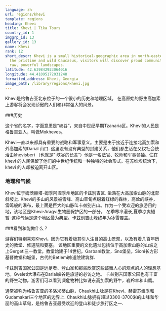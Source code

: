 ```yaml
---
language: zh
url: regions/khevi
template: regions
heading: Khevi
title: Khevi | Tika Tours
country_id: 1
imggrp_id: 13
gallery_id: 13
name: Khevi
rank: 12
short_descr: Khevi is a small historical-geographic area in north-eastern Georgia. High in
  the pristine and wild Caucasus, visitors will discover proud communities and
  raw, powerful landscapes.
latitude: 42.639842923064016
longitude: 44.41095172031248
formatted_address: Khevi, Georgia
image_path: /library/regions/khevi.jpg
---
```

<div class="row content-row"><!-- 1196 (1)-->

</div>

<div class="row content-row"><!-- 1197 (2)-->
<div class="col-xs-12"><!-- 1591 -->

Khevi是格鲁吉亚北东位于的一个很小的历史和地理区域。 在高原始的野生高加索上游客将会发现骄傲的人们和非常强大的风景。

</div>

</div>

<div class="row content-row"><!-- 1198 (4)-->
<div class="col-xs-12 col-sm-6 col-md-6"><!-- 1592 -->

###历史


这个省的名字，字面意思是“峡谷”，来自中世纪早期Tzanaria区。Khevi的人民是格鲁吉亚人，叫做Mokheves。

Khevi一直以来都具有重要的战略和军事意义。主要是由于接近于连接北高加索和外高加索的Darial 山口. 
这里没有没有典型的封建关系，他们都生活在父权社会统治由khevisberi （也就是” 峡谷的长辈”）他是一名法官、牧师和军事领袖。住在khevi 的人民保留了他们的中世纪传统和一种独特的社会形式。在苏维埃统治下，khevi 的人却被迫离开山区。

### 地理和气候

Khevi位于姆茨赫塔-姆季阿涅季州地区的卡兹别吉区. 坐落在大高加索山脉的北部斜坡上. Khevi的多山的风景被雪峰、高山草甸点缀着红绿的森林，高耸的峡谷，雷鸣般的瀑布，最上面是巨大的山脉叫卡兹别吉山。作为一个受欢迎的旅游目的地，该地区是Khevi-Aragvi生物圈保护区的一部分。
冬季寒冷漫长,夏季凉爽短暂-这种气候是这个地区最为典型。卡兹别吉山峰终年为冰雪覆盖。

</div>

<div class="col-xs-12 col-sm-6 col-md-6"><!-- 1593 -->


###看到和能做什么？	

游客们特别喜欢Khevi，因为它有着极其引人注目的高山景观，以及有着几百年历史的教堂、修道院和要塞。
该地区重要的文化遗址包括位于高加索山脉的山坡之上Gergeti三一教堂。教堂始建于14世纪。Garbani教堂，Sno堡垒，Sioni长方形基督教堂和城堡，古代的Betlemi修道院建筑群.

卡兹别吉国家公园是远足者、登山家和那些欣赏这些鼓舞人心的观点的人的理想基地。Gveleti大瀑布在Darial峡谷是旅游的必访之地。
卡兹别吉国家公园也有丰富的野生动物。游客们可以看到濒危物种比如说东高加索的野牛，岩羚羊和山鹰。

通常被称为格鲁吉亚的多洛米蒂山脉，Chaukhi山脉是在Khevi、赫雷苏维季和Gudamakari三个地区的边界上. Chaukhi山脉拥有超过3300-3700米的山峰和华丽的高山草甸，是格鲁吉亚最受欢迎的登山和徒步旅行区之一.

</div>

</div>

